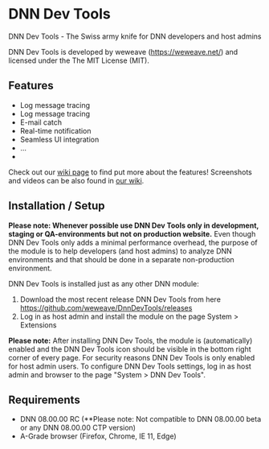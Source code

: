 # DNN Dev Tools
DNN Dev Tools - The Swiss army knife for DNN developers and host admins

DNN Dev Tools is developed by weweave (https://weweave.net/) and licensed under the The MIT License (MIT).

## Features

* Log message tracing
* Log message tracing
* E-mail catch
* Real-time notification
* Seamless UI integration
* ...
* 

Check out our [wiki page](https://github.com/weweave/DnnDevTools/wiki/Features) to find put more about the features! Screenshots and videos can be also found in [our wiki](https://github.com/weweave/DNNDevTools/wiki/Screenshots).

## Installation / Setup
**Please note: Whenever possible use DNN Dev Tools only in development, staging or QA-environments but not on production website.** Even though DNN Dev Tools only adds a minimal performance overhead, the purpose of the module is to help developers (and host admins) to analyze DNN environments and that should be done in a separate non-production environment.

DNN Dev Tools is installed just as any other DNN module:
 1. Download the most recent release DNN Dev Tools from here https://github.com/weweave/DnnDevTools/releases
 1. Log in as host admin and install the module on the page System > Extensions
 
**Please note:** After installing DNN Dev Tools, the module is (automatically) enabled and the DNN Dev Tools icon should be visible in the bottom right corner of every page. For security reasons DNN Dev Tools is only enabled for host admin users. To configure DNN Dev Tools settings, log in as host admin and browser to the page "System > DNN Dev Tools".

## Requirements

* DNN 08.00.00 RC (**Please note: Not compatible to DNN 08.00.00 beta or any DNN 08.00.00 CTP version)
* A-Grade browser (Firefox, Chrome, IE 11, Edge)
